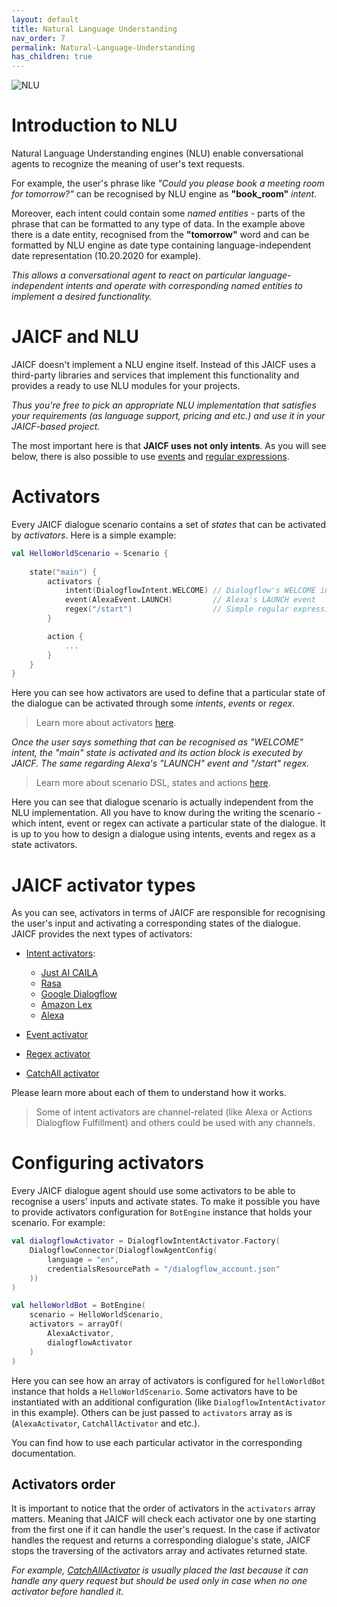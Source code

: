 ```yaml
---
layout: default
title: Natural Language Understanding
nav_order: 7
permalink: Natural-Language-Understanding
has_children: true
---
```


![NLU](assets/images/nlu.png)

# Introduction to NLU

Natural Language Understanding engines (NLU) enable conversational agents to recognize the meaning of user's text requests.

For example, the user's phrase like _"Could you please book a meeting room for tomorrow?"_ can be recognised by NLU engine as **"book_room"** _intent_.

Moreover, each intent could contain some _named entities_ - parts of the phrase that can be formatted to any type of data.
In the example above there is a date entity, recognised from the **"tomorrow"** word and can be formatted by NLU engine as date type containing language-independent date representation (10.20.2020 for example).

_This allows a conversational agent to react on particular language-independent intents and operate with corresponding named entities to implement a desired functionality._

# JAICF and NLU

JAICF doesn't implement a NLU engine itself.
Instead of this JAICF uses a third-party libraries and services that implement this functionality and provides a ready to use NLU modules for your projects.

_Thus you're free to pick an appropriate NLU implementation that satisfies your requirements (as language support, pricing and etc.) and use it in your JAICF-based project._

The most important here is that **JAICF uses not only intents**.
As you will see below, there is also possible to use [events](event) and [regular expressions](Regex-Activator).

# Activators

Every JAICF dialogue scenario contains a set of _states_ that can be activated by _activators_.
Here is a simple example:

```kotlin
val HelloWorldScenario = Scenario {
    
    state("main") {
        activators {
            intent(DialogflowIntent.WELCOME) // Dialogflow's WELCOME intent
            event(AlexaEvent.LAUNCH)         // Alexa's LAUNCH event
            regex("/start")                  // Simple regular expression
        }

        action {
            ...
        }
    }
}
```

Here you can see how activators are used to define that a particular state of the dialogue can be activated through some _intents_, _events_ or _regex_.

> Learn more about activators [here](activators).

_Once the user says something that can be recognised as "WELCOME" intent, the "main" state is activated and its action block is executed by JAICF. The same regarding Alexa's "LAUNCH" event and "/start" regex._

> Learn more about scenario DSL, states and actions [here](Scenario-DSL).

Here you can see that dialogue scenario is actually independent from the NLU implementation.
All you have to know during the writing the scenario - which intent, event or regex can activate a particular state of the dialogue.
It is up to you how to design a dialogue using intents, events and regex as a state activators.

# JAICF activator types

As you can see, activators in terms of JAICF are responsible for recognising the user's input and activating a corresponding states of the dialogue.
JAICF provides the next types of activators:

* [Intent activators](activators#intent): 
  - [Just AI CAILA](Caila)
  - [Rasa](Rasa)
  - [Google Dialogflow](Dialogflow)  
  - [Amazon Lex](Lex)  
  - [Alexa](https://github.com/just-ai/jaicf-kotlin/tree/master/channels/alexa)
  
* [Event activator](event)
* [Regex activator](Regex-Activator)
* [CatchAll activator](CatchAll-Activator)

Please learn more about each of them to understand how it works.

> Some of intent activators are channel-related (like Alexa or Actions Dialogflow Fulfillment) and others could be used with any channels.

# Configuring activators

Every JAICF dialogue agent should use some activators to be able to recognise a users' inputs and activate states.
To make it possible you have to provide activators configuration for `BotEngine` instance that holds your scenario.
For example:

```kotlin
val dialogflowActivator = DialogflowIntentActivator.Factory(
    DialogflowConnector(DialogflowAgentConfig(
        language = "en",
        credentialsResourcePath = "/dialogflow_account.json"
    ))
)

val helloWorldBot = BotEngine(
    scenario = HelloWorldScenario,
    activators = arrayOf(
        AlexaActivator,
        dialogflowActivator
    )
)
```

Here you can see how an array of activators is configured for `helloWorldBot` instance that holds a `HelloWorldScenario`.
Some activators have to be instantiated with an additional configuration (like `DialogflowIntentActivator` in this example).
Others can be just passed to `activators` array as is (`AlexaActivator`, `CatchAllActivator` and etc.).

You can find how to use each particular activator in the corresponding documentation.

## Activators order

It is important to notice that the order of activators in the `activators` array matters.
Meaning that JAICF will check each activator one by one starting from the first one if it can handle the user's request.
In the case if activator handles the request and returns a corresponding dialogue's state, JAICF stops the traversing of the activators array and activates returned state.

_For example, [CatchAllActivator](CatchAll-Activator) is usually placed the last because it can handle any query request but should be used only in case when no one activator before handled it._
